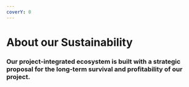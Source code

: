 ```yaml
---
coverY: 0
---
```


# About our Sustainability

### Our project-integrated ecosystem is built with a strategic proposal for the long-term survival and profitability of our project.
